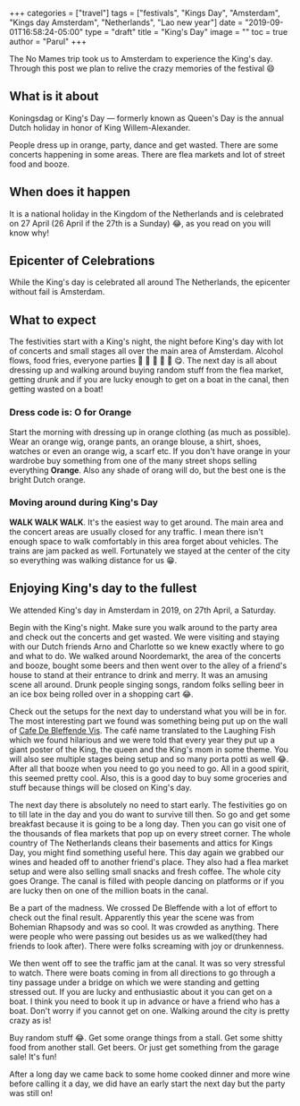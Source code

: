 +++
categories = ["travel"]
tags = ["festivals", "Kings Day", "Amsterdam", "Kings day Amsterdam", "Netherlands", "Lao new year"]
date = "2019-09-01T16:58:24-05:00"
type = "draft"
title = "King's Day"
image = ""
toc = true
author = "Parul"
+++

The No Mames trip took us to Amsterdam to experience the King's day. Through this post we plan to relive the crazy memories of the festival :smile:

## What is it about

Koningsdag or King's Day — formerly known as Queen's Day is the annual Dutch holiday in honor of King Willem-Alexander.

People dress up in orange, party, dance and get wasted. There are some concerts happening in some areas. There are flea markets and lot of street food and booze.

## When does it happen

It is a national holiday in the Kingdom of the Netherlands and is celebrated on 27 April (26 April if the 27th is a Sunday) :joy:, as you read on you will know why!

## Epicenter of Celebrations

While the King's day is celebrated all around The Netherlands, the epicenter without fail is Amsterdam.

## What to expect

The festivities start with a King's night, the night before King's day with lot of concerts and small stages all over the main area of Amsterdam. Alcohol flows, food fries, everyone parties :fries: :beer: :wine_glass: :pizza: :ramen: :yum:. The next day is all about dressing up and walking around buying random stuff from the flea market, getting drunk and if you are lucky enough to get on a boat in the canal, then getting wasted on a boat!

### Dress code is: O for Orange

Start the morning with dressing up in orange clothing (as much as possible). Wear an orange wig, orange pants, an orange blouse, a shirt, shoes, watches or even an orange wig, a scarf etc. If you don't have orange in your wardrobe buy something from one of the many street shops selling everything **Orange**. Also any shade of orang will do, but the best one is the bright Dutch orange.

### Moving around during King's Day

**WALK WALK WALK**. It's the easiest way to get around. The main area and the concert areas are usually closed for any traffic. I mean there isn't enough space to walk comfortably in this area forget about vehicles. The trains are jam packed as well. Fortunately we stayed at the center of the city so everything was walking distance for us :grin:.

## Enjoying King's day to the fullest

We attended King's day in Amsterdam in 2019, on 27th April, a Saturday.

Begin with the King's night. Make sure you walk around to the party area and check out the concerts and get wasted. We were visiting and staying with our Dutch friends Arno and Charlotte so we knew exactly where to go and what to do. We walked around Noordemarkt, the area of the concerts and booze, bought some beers and then went over to the alley of a friend's house to stand at their entrance to drink and merry. It was an amusing scene all around. Drunk people singing songs, random folks selling beer in an ice box being rolled over in a shopping cart :joy:.

Check out the setups for the next day to understand what you will be in for. The most interesting part we found was something being put up on the wall of [Cafe De Bleffende Vis](https://www.tripadvisor.com/Restaurant_Review-g188590-d753134-Reviews-Cafe_De_Blaffende_Vis-Amsterdam_North_Holland_Province.html). The café name translated to the Laughing Fish which we found hilarious and we were told that every year they put up a giant poster of the King, the queen and the King's mom in some theme. You will also see multiple stages being setup and so many porta potti as well :joy:. After all that booze when you need to go you need to go. All in a good spirit, this seemed pretty cool. Also, this is a good day to buy some groceries and stuff because things will be closed on King's day.

The next day there is absolutely no need to start early. The festivities go on to till late in the day and you do want to survive till then. So go and get some breakfast because it is going to be a long day. Then you can go visit one of the thousands of flea markets that pop up on every street corner. The whole country of The Netherlands cleans their basements and attics for Kings Day, you might find something useful here. This day again we grabbed our wines and headed off to another friend's place. They also had a flea market setup and were also selling small snacks and fresh coffee. The whole city goes Orange. The canal is filled with people dancing on platforms or if you are lucky then on one of the million boats in the canal.

Be a part of the madness. We crossed De Bleffende with a lot of effort to check out the final result. Apparently this year the scene was from Bohemian Rhapsody and was so cool. It was crowded as anything. There were people who were passing out besides us as we walked(they had friends to look after). There were folks screaming with joy or drunkenness.

We then went off to see the traffic jam at the canal. It was so very stressful to watch. There were boats coming in from all directions to go through a tiny passage under a bridge on which we were standing and getting stressed out. If you are lucky and enthusiastic about it you can get on a boat. I think you need to book it up in advance or have a friend who has a boat. Don't worry if you cannot get on one. Walking around the city is pretty crazy as is!

Buy random stuff :joy:. Get some orange things from a stall. Get some shitty food from another stall. Get beers. Or just get something from the garage sale! It's fun!

After a long day we came back to some home cooked dinner and more wine before calling it a day, we did have an early start the next day but the party was still on!
